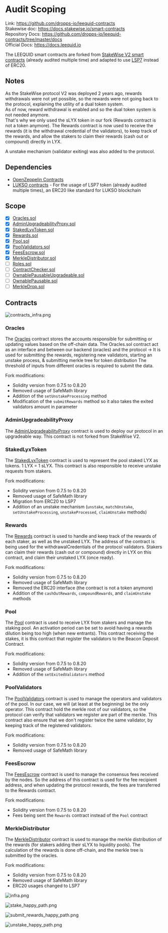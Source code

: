 # Audit Scoping

Link: https://github.com/dropps-io/leequid-contracts  
Stakewise doc: https://docs.stakewise.io/smart-contracts  
Repository Docs: https://github.com/dropps-io/leequid-contracts/tree/master/docs  
Official Docs: https://docs.leequid.io  

The LEEQUID smart contracts are forked from [StakeWise V2 smart contracts](https://github.com/stakewise/contracts) (already audited multiple time) and adapted to use [LSP7](https://github.com/lukso-network/LIPs/blob/main/LSPs/LSP-7-DigitalAsset.md) instead of ERC20.

## Notes

As the StakeWise protocol V2 was deployed 2 years ago, rewards withdrawals were not yet possible, 
so the rewards were not going back to the protocol, explaining the utility of a dual token system.  
As of now, reward withdrawal is enabled and so the dual token system is not needed anymore.  
That's why we only used the sLYX token in our fork (Rewards contract is not a token anymore).
The Rewards contract is now used to receive the rewards (it is the withdrawal credential of the validators), 
to keep track of the rewards, and allow the stakers to claim their rewards (cash out or compound) directly in LYX.

A unstake mechanism (validator exiting) was also added to the protocol.

## Dependencies

- [OpenZeppelin Contracts](https://www.npmjs.com/package/@openzeppelin/contracts)
- [LUKSO contracts](https://www.npmjs.com/package/@lukso/lsp-smart-contracts) - For the usage of LSP7 token (already audited multiple times), an ERC20 like standard for LUKSO blockchain

## Scope

- [x] [Oracles.sol](./contracts/Oracles.sol)
- [x] [AdminUpgradeabilityProxy.sol](./contracts/AdminUpgradeableProxy.sol)
- [x] [StakedLyxToken.sol](./contracts/tokens/StakedLyxToken.sol)
- [x] [Rewards.sol](./contracts/tokens/Rewards.sol)
- [x] [Pool.sol](./contracts/pool/Pool.sol)
- [x] [PoolValidators.sol](./contracts/pool/PoolValidators.sol)
- [x] [FeesEscrow.sol](./contracts/pool/FeesEscrow.sol)
- [x] [MerkleDistributor.sol](./contracts/merkles/MerkleDistributor.sol)
- [ ] [Roles.sol](./contracts/Roles.sol)
- [ ] [ContractChecker.sol](./contracts/ContractChecker.sol)
- [ ] [OwnablePausableUpgradeable.sol](./contracts/presets/OwnablePausableUpgradeable.sol)
- [ ] [OwnablePausable.sol](./contracts/presets/OwnablePausable.sol)
- [ ] [MerkleDrop.sol](./contracts/merkles/MerkleDrop.sol)

## Contracts

![contracts_infra.png](docs%2Fdiagrams%2Fcontracts_infra.png)

### Oracles 

The [Oracles](./contracts/Oracles.sol) contract stores the accounts responsible for submitting or updating values based on the off-chain data.
The Oracles.sol contract act as an interface and between our backend (oracles) and the protocol 
-> It is used for submitting the rewards, registering new validators, starting an unstake process, & submitting merkle tree for token distribution
The threshold of inputs from different oracles is required to submit the data.

Fork modifications:
- Solidity version from 0.7.5 to 0.8.20
- Removed usage of SafeMath library
- Addition of the `setUnstakeProcessing` method
- Modification of the `submitRewards` method so it also takes the exited validators amount in parameter

### AdminUpgradeabilityProxy

The [AdminUpgradeabilityProxy](./contracts/AdminUpgradeableProxy.sol) contract is used to deploy our protocol in an upgradeable way.
This contract is not forked from StakeWise V2.

### StakedLyxToken

The [StakedLyxToken](./contracts/tokens/StakedLyxToken.sol) contract is used to represent the pool staked LYX as tokens.
1 LYX = 1 sLYX. This contract is also responsible to receive unstake requests from stakers.

Fork modifications:
- Solidity version from 0.7.5 to 0.8.20
- Removed usage of SafeMath library
- Migration from ERC20 to LSP7
- Addition of an unstake mechanism (`unstake`, `matchUnstake`, `setUnstakeProcessing`, `unstakeProcessed`, `claimUnstake` methods)

### Rewards

The [Rewards](./contracts/tokens/Rewards.sol) contract is used to handle and keep track of the rewards of each staker, as well as the unstaked LYX.
The address of the contract is being used for the withdrawalCredentials of the protocol validators.
Stakers can claim their rewards (cash out or compound) directly in LYX on this contract, and claim their unstaked LYX (once ready).

Fork modifications:
- Solidity version from 0.7.5 to 0.8.20
- Removed usage of SafeMath library
- Removed the ERC20 interface (the contract is not a token anymore)
- Addition of the `cashOutRewards`, `compoundRewards`, and `claimUnstake` methods

### Pool

The [Pool](./contracts/pool/Pool.sol) contract is used to receive LYX from stakers and manage the staking pool.
An activation period can be set to avoid having a rewards dilution being too high (when new entrants).
This contract receiving the stakes, it is this contract that register the validators to the Beacon Deposit Contract.

Fork modifications:
- Solidity version from 0.7.5 to 0.8.20
- Removed usage of SafeMath library
- Addition of the `setExitedValidators` method

### PoolValidators

The [PoolValidators](./contracts/pool/PoolValidators.sol) contract is used to manage the operators and validators of the pool.
In our case, we will (at least at the beginning) be the only operator.
This contract hold the merkle root of our validators, so the protocol can verify that validators we register are part of the merkle.
This contract also ensure that we don't register twice the same validator, by keeping track of the registered validators.

Fork modifications:
- Solidity version from 0.7.5 to 0.8.20
- Removed usage of SafeMath library

### FeesEscrow

The [FeesEscrow](./contracts/pool/FeesEscrow.sol) contract is used to manage the consensus fees received by the nodes.
So the address of this contract is used for the fee recipient address, and when updating the protocol rewards, the fees are transferred to the Rewards contract. 

Fork modifications:
- Solidity version from 0.7.5 to 0.8.20
- Fees being sent the `Rewards` contract instead of the `Pool` contract

### MerkleDistributor

The [MerkleDistributor](./contracts/merkles/MerkleDistributor.sol) contract is used to manage the merkle distribution of the rewards 
(for stakers adding their sLYX to liquidity pools). 
The calculation of the rewards is done off-chain, and the merkle tree is submitted by the oracles.

Fork modifications:
- Solidity version from 0.7.5 to 0.8.20
- Removed usage of SafeMath library
- ERC20 usages changed to LSP7

![infra.png](docs%2Fdiagrams%2Finfra.png)

![stake_happy_path.png](docs%2Fdiagrams%2Fstake_happy_path.png)

![submit_rewards_happy_path.png](docs%2Fdiagrams%2Fsubmit_rewards_happy_path.png)

![unstake_happy_path.png](docs%2Fdiagrams%2Funstake_happy_path.png)
